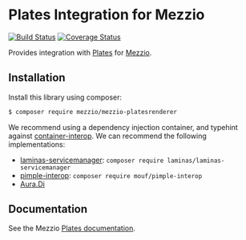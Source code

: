 # Plates Integration for Mezzio

[![Build Status](https://travis-ci.org/mezzio/mezzio-platesrenderer.svg?branch=master)](https://travis-ci.org/mezzio/mezzio-platesrenderer)
[![Coverage Status](https://coveralls.io/repos/github/mezzio/mezzio-platesrenderer/badge.svg?branch=master)](https://coveralls.io/github/mezzio/mezzio-platesrenderer?branch=master)

Provides integration with [Plates](http://platesphp.com/) for
[Mezzio](https://github.com/mezzio/mezzio).

## Installation

Install this library using composer:

```bash
$ composer require mezzio/mezzio-platesrenderer
```

We recommend using a dependency injection container, and typehint against
[container-interop](https://github.com/container-interop/container-interop). We
can recommend the following implementations:

- [laminas-servicemanager](https://github.com/laminas/laminas-servicemanager):
  `composer require laminas/laminas-servicemanager`
- [pimple-interop](https://github.com/moufmouf/pimple-interop):
  `composer require mouf/pimple-interop`
- [Aura.Di](https://github.com/auraphp/Aura.Di)

## Documentation

See the Mezzio [Plates documentation](https://docs.mezzio.dev/mezzio/features/template/plates/).
